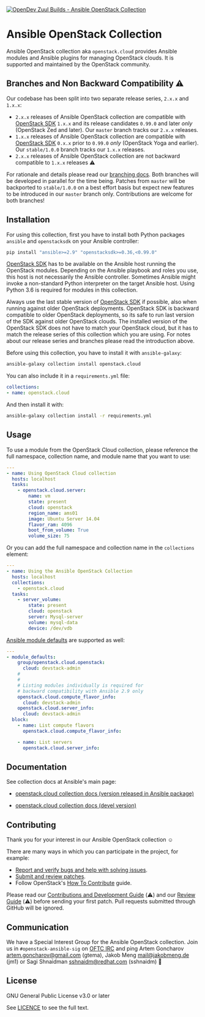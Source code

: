 [![OpenDev Zuul Builds - Ansible OpenStack Collection](https://zuul-ci.org/gated.svg)](
http://zuul.opendev.org/t/openstack/builds?project=openstack%2Fansible-collections-openstack)

# Ansible OpenStack Collection

Ansible OpenStack collection aka `openstack.cloud` provides Ansible modules and Ansible plugins for managing OpenStack
clouds. It is supported and maintained by the OpenStack community.

## Branches and Non Backward Compatibility ⚠️

Our codebase has been split into two separate release series, `2.x.x` and `1.x.x`:

* `2.x.x` releases of Ansible OpenStack collection are compatible with [OpenStack SDK][openstacksdk] `1.x.x` and its
  release candidates `0.99.0` and later *only* (OpenStack Zed and later). Our `master` branch tracks our `2.x.x`
  releases.
* `1.x.x` releases of Ansible OpenStack collection are compatible with [OpenStack SDK][openstacksdk] `0.x.x` prior to
  `0.99.0` *only* (OpenStack Yoga and earlier). Our `stable/1.0.0` branch tracks our `1.x.x` releases.
* `2.x.x` releases of Ansible OpenStack collection are not backward compatible to `1.x.x` releases ⚠️

For rationale and details please read our [branching docs](docs/branching.md). Both branches will be developed in
parallel for the time being. Patches from `master` will be backported to `stable/1.0.0` on a best effort basis but
expect new features to be introduced in our `master` branch only. Contributions are welcome for both branches!

[openstacksdk]: https://opendev.org/openstack/openstacksdk

## Installation

For using this collection, first you have to install both Python packages `ansible` and `openstacksdk` on your Ansible
controller:

```sh
pip install "ansible>=2.9" "openstacksdk>=0.36,<0.99.0"
```

[OpenStack SDK][openstacksdk] has to be available on the Ansible host running the OpenStack modules. Depending on the
Ansible playbook and roles you use, this host is not necessarily the Ansible controller. Sometimes Ansible might invoke
a non-standard Python interpreter on the target Ansible host. Using Python 3.6 is required for modules in this
collection.

Always use the last stable version of [OpenStack SDK][openstacksdk] if possible, also when running against older
OpenStack deployments. OpenStack SDK is backward compatible to older OpenStack deployments, so its safe to run last
version of the SDK against older OpenStack clouds. The installed version of the OpenStack SDK does not have to match
your OpenStack cloud, but it has to match the release series of this collection which you are using. For notes about
our release series and branches please read the introduction above.

Before using this collection, you have to install it with `ansible-galaxy`:

```sh
ansible-galaxy collection install openstack.cloud
```

You can also include it in a `requirements.yml` file:

```yaml
collections:
- name: openstack.cloud
```

And then install it with:

```sh
ansible-galaxy collection install -r requirements.yml
```

## Usage

To use a module from the OpenStack Cloud collection, please reference the full namespace, collection name, and module
name that you want to use:

```yaml
---
- name: Using OpenStack Cloud collection
  hosts: localhost
  tasks:
    - openstack.cloud.server:
        name: vm
        state: present
        cloud: openstack
        region_name: ams01
        image: Ubuntu Server 14.04
        flavor_ram: 4096
        boot_from_volume: True
        volume_size: 75
```

Or you can add the full namespace and collection name in the `collections` element:

```yaml
---
- name: Using the Ansible OpenStack Collection
  hosts: localhost
  collections:
    - openstack.cloud
  tasks:
    - server_volume:
        state: present
        cloud: openstack
        server: Mysql-server
        volume: mysql-data
        device: /dev/vdb
```

[Ansible module defaults][ansible-module-defaults] are supported as well:

```yaml
---
- module_defaults:
    group/openstack.cloud.openstack:
      cloud: devstack-admin
    #
    #
    # Listing modules individually is required for
    # backward compatibility with Ansible 2.9 only
    openstack.cloud.compute_flavor_info:
      cloud: devstack-admin
    openstack.cloud.server_info:
      cloud: devstack-admin
  block:
    - name: List compute flavors
      openstack.cloud.compute_flavor_info:

    - name: List servers
      openstack.cloud.server_info:
```

[ansible-module-defaults]: https://docs.ansible.com/ansible/latest/user_guide/playbooks_module_defaults.html

## Documentation

See collection docs at Ansible's main page:

* [openstack.cloud collection docs (version released in Ansible package)](
  https://docs.ansible.com/ansible/latest/collections/openstack/cloud/index.html)

* [openstack.cloud collection docs (devel version)](
  https://docs.ansible.com/ansible/devel/collections/openstack/cloud/index.html)

## Contributing

Thank you for your interest in our Ansible OpenStack collection ☺️

There are many ways in which you can participate in the project, for example:

- [Report and verify bugs and help with solving issues](
  https://storyboard.openstack.org/#!/project/openstack/ansible-collections-openstack).
- [Submit and review patches](
  https://review.opendev.org/#/q/project:openstack/ansible-collections-openstack).
- Follow OpenStack's [How To Contribute](https://wiki.openstack.org/wiki/How_To_Contribute) guide.

Please read our [Contributions and Development Guide](docs/contributing.md) (⚠️) and our [Review Guide](
docs/reviewing.md) (⚠️) before sending your first patch. Pull requests submitted through GitHub will be ignored.

## Communication

We have a Special Interest Group for the Ansible OpenStack collection. Join us in `#openstack-ansible-sig` on
[OFTC IRC](https://www.oftc.net/) and ping Artem Goncharov <artem.goncharov@gmail.com> (gtema), Jakob Meng
<mail@jakobmeng.de> (jm1) or Sagi Shnaidman <sshnaidm@redhat.com> (sshnaidm) 🍪

## License

GNU General Public License v3.0 or later

See [LICENCE](COPYING) to see the full text.
